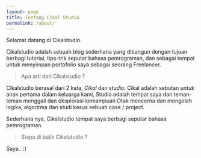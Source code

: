 ```yaml
---
layout: page
title: Tentang Cikal Studio
permalink: /about/
---
```

Selamat datang di Cikalstudio.

Cikalstudio adalah sebuah blog sederhana yang dibangun dengan tujuan berbagi tutorial, tips-trik seputar bahasa pemrograman, dan sebagai tempat untuk menyimpan portofolio saya sebagai seorang Freelancer.

> Apa arti dari Cikalstudio ?

Cikalstudio berasal dari 2 kata, _Cikal_ dan _studio_. Cikal adalah sebutan untuk anak pertama dalam keluarga kami, Studio adalah tempat saya dan teman-teman menggali dan eksplorasi kemampuan Otak mencerna dan mengolah logika, algoritma dan studi kasus sebuah case / project.

Sederhana nya, Cikalstudio tempat saya berbagi seputar bahasa pemrograman.

> Siapa di balik Cikalstudio ?

Saya.. :)